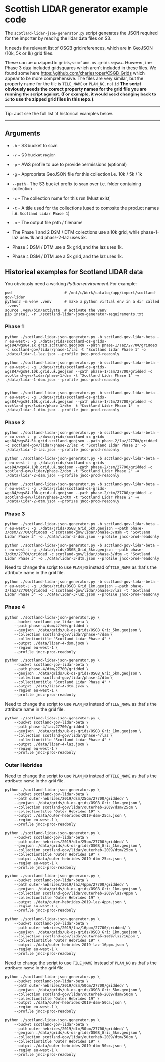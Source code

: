 # Scottish LIDAR generator example code

The `scotland-lidar-json-generator.py` script generates the JSON required for the importer by reading the lidar data files on S3.

It needs the relevant list of OSGB grid references, which are in GeoJSON (10k, 5k or 1k) grid files.

These can be unzipped in `grids/scotland-os-grids-wgs84`. However, the Phase 3 data included gridsquares which aren't included in these files. We found some here https://github.com/charlesroper/OSGB_Grids which appear to be more comprehensive. The files are very similar, but the property name for the tile is `TILE_NAME` or `PLAN_NO`, not `id` **The script obviously needs the correct property names for the grid file you are running the script against. (For example, it would need changing back to `id` to use the zipped grid files in this repo.)**.

*****************************************************
Tip: Just see the full list of historical examples below.
*****************************************************

## Arguments

- `-b` - S3 bucket to scan
- `-r` - S3 bucket region
- `-p` - AWS profile to use to provide permissions (optional)
- `-g` - Appropriate GeoJSON file for this collection i.e. 10k / 5k / 1k
- `--path` - The S3 bucket prefix to scan over i.e. folder containing collection
- `-c` - The collection name for this run (Must exist)
- `-t` - A title used for the collections (used to compsite the product names i.e. `Scotland Lidar Phase 1`)
- `-o` - The output file path / filename

- The Phase 1 and 2 DSM / DTM collections use a 10k grid, while phase-1-laz uses 1k and phase-2-laz uses 5k.
- Phase 3 DSM / DTM use a 5k grid, and the laz uses 1k.
- Phase 4 DSM / DTM use a 5k grid, and the laz uses 1k.

## Historical examples for Scotland LIDAR data

You obviously need a working *Python environment*. For example:

    pwd                        # /mnt/c/Work/catalog/app/import/scotland-gov-lidar
    python3 -m venv .venv      # make a python virtual env in a dir called `.venv`
    source .venv/bin/activate  # activate the venv
    pip install -r ./scotland-lidar-json-generator-requirements.txt

### Phase 1

    python ./scotland-lidar-json-generator.py -b scotland-gov-lidar-beta -r eu-west-1 -g ./data/grids/scotland-os-grids-wgs84/wgs84.1k.grid.scotland.geojson --path phase-1/laz/27700/gridded -c scotland-gov/lidar/phase-1/laz -t "Scotland Lidar Phase 1" -o ./data/lidar-1-laz.json --profile jncc-prod-readonly

    python ./scotland-lidar-json-generator.py -b scotland-gov-lidar-beta -r eu-west-1 -g ./data/grids/scotland-os-grids-wgs84/wgs84.10k.grid.uk.geojson --path phase-1/dsm/27700/gridded -c scotland-gov/lidar/phase-1/dsm -t "Scotland Lidar Phase 1" -o ./data/lidar-1-dsm.json --profile jncc-prod-readonly


    python ./scotland-lidar-json-generator.py -b scotland-gov-lidar-beta -r eu-west-1 -g ./data/grids/scotland-os-grids-wgs84/wgs84.10k.grid.uk.geojson --path phase-1/dtm/27700/gridded -c scotland-gov/lidar/phase-1/dtm -t "Scotland Lidar Phase 1" -o ./data/lidar-1-dtm.json --profile jncc-prod-readonly

### Phase 2

    python ./scotland-lidar-json-generator.py -b scotland-gov-lidar-beta -r eu-west-1 -g ./data/grids/scotland-os-grids-wgs84/wgs84.5k.grid.scotland.geojson --path phase-2/laz/27700/gridded -c scotland-gov/lidar/phase-2/laz -t "Scotland Lidar Phase 2" -o ./data/lidar-2-laz.json --profile jncc-prod-readonly

    python ./scotland-lidar-json-generator.py -b scotland-gov-lidar-beta -r eu-west-1 -g ./data/grids/scotland-os-grids-wgs84/wgs84.10k.grid.uk.geojson --path phase-2/dsm/27700/gridded -c scotland-gov/lidar/phase-2/dsm -t "Scotland Lidar Phase 2" -o ./data/lidar-2-dsm.json --profile jncc-prod-readonly

    python ./scotland-lidar-json-generator.py -b scotland-gov-lidar-beta -r eu-west-1 -g ./data/grids/scotland-os-grids-wgs84/wgs84.10k.grid.uk.geojson --path phase-2/dtm/27700/gridded -c scotland-gov/lidar/phase-2/dtm -t "Scotland Lidar Phase 2" -o ./data/lidar-2-dtm.json --profile jncc-prod-readonly

### Phase 3

    python ./scotland-lidar-json-generator.py -b scotland-gov-lidar-beta -r eu-west-1 -g ./data/grids/OSGB_Grid_5km.geojson --path phase-3/dsm/27700/gridded -c scotland-gov/lidar/phase-3/dsm -t "Scotland Lidar Phase 3" -o ./data/lidar-3-dsm.json --profile jncc-prod-readonly

    python ./scotland-lidar-json-generator.py -b scotland-gov-lidar-beta -r eu-west-1 -g ./data/grids/OSGB_Grid_5km.geojson --path phase-3/dtm/27700/gridded -c scotland-gov/lidar/phase-3/dtm -t "Scotland Lidar Phase 3" -o ./data/lidar-3-dtm.json --profile jncc-prod-readonly

Need to change the script to use `PLAN_NO` instead of `TILE_NAME` as that's the attribute name in the grid file.

    python ./scotland-lidar-json-generator.py -b scotland-gov-lidar-beta -r eu-west-1 -g ./data/grids/OSGB_Grid_1km.geojson --path phase-3/laz/27700/gridded -c scotland-gov/lidar/phase-3/laz -t "Scotland Lidar Phase 3" -o ./data/lidar-3-laz.json --profile jncc-prod-readonly

### Phase 4

    python ./scotland-lidar-json-generator.py \
        --bucket scotland-gov-lidar-beta \
        --path phase-4/dsm/27700/gridded \
        --geojson ./data/grids/uk-os-grids/OSGB_Grid_5km.geojson \
        --collection scotland-gov/lidar/phase-4/dsm \
        --collectiontitle "Scotland Lidar Phase 4" \
        --output ./data/lidar-4-dsm.json \
        --region eu-west-1 \
        --profile jncc-prod-readonly

    python ./scotland-lidar-json-generator.py \
        --bucket scotland-gov-lidar-beta \
        --path phase-4/dtm/27700/gridded \
        --geojson ./data/grids/uk-os-grids/OSGB_Grid_5km.geojson \
        --collection scotland-gov/lidar/phase-4/dtm \
        --collectiontitle "Scotland Lidar Phase 4" \
        --output ./data/lidar-4-dtm.json \
        --region eu-west-1 \
        --profile jncc-prod-readonly

Need to change the script to use `PLAN_NO` instead of `TILE_NAME` as that's the attribute name in the grid file.

    python ./scotland-lidar-json-generator.py \
        --bucket scotland-gov-lidar-beta \
        --path phase-4/laz/27700/gridded \
        --geojson ./data/grids/uk-os-grids/OSGB_Grid_1km.geojson \
        --collection scotland-gov/lidar/phase-4/laz \
        --collectiontitle "Scotland Lidar Phase 4" \
        --output ./data/lidar-4-laz.json \
        --region eu-west-1 \
        --profile jncc-prod-readonly

### Outer Hebrides

Need to change the script to use `PLAN_NO` instead of `TILE_NAME` as that's the attribute name in the grid file.

    python ./scotland-lidar-json-generator.py \
        --bucket scotland-gov-lidar-beta \
        --path outer-hebrides/2019/dsm/25cm/27700/gridded/ \
        --geojson ./data/grids/uk-os-grids/OSGB_Grid_1km.geojson \
        --collection scotland-gov/lidar/outerheb-2019/dsm/25cm \
        --collectiontitle "Outer Hebrides 19" \
        --output ./data/outer-hebrides-2019-dsm-25cm.json \
        --region eu-west-1 \
        --profile jncc-prod-readonly

    python ./scotland-lidar-json-generator.py \
        --bucket scotland-gov-lidar-beta \
        --path outer-hebrides/2019/dtm/25cm/27700/gridded/ \
        --geojson ./data/grids/uk-os-grids/OSGB_Grid_1km.geojson \
        --collection scotland-gov/lidar/outerheb-2019/dtm/25cm \
        --collectiontitle "Outer Hebrides 19" \
        --output ./data/outer-hebrides-2019-dtm-25cm.json \
        --region eu-west-1 \
        --profile jncc-prod-readonly

    python ./scotland-lidar-json-generator.py \
        --bucket scotland-gov-lidar-beta \
        --path outer-hebrides/2019/laz/4ppm/27700/gridded/ \
        --geojson ./data/grids/uk-os-grids/OSGB_Grid_1km.geojson \
        --collection scotland-gov/lidar/outerheb-2019/laz/4ppm \
        --collectiontitle "Outer Hebrides 19" \
        --output ./data/outer-hebrides-2019-laz-4ppm.json \
        --region eu-west-1 \
        --profile jncc-prod-readonly

    python ./scotland-lidar-json-generator.py \
        --bucket scotland-gov-lidar-beta \
        --path outer-hebrides/2019/laz/16ppm/27700/gridded/ \
        --geojson ./data/grids/uk-os-grids/OSGB_Grid_1km.geojson \
        --collection scotland-gov/lidar/outerheb-2019/laz/16ppm \
        --collectiontitle "Outer Hebrides 19" \
        --output ./data/outer-hebrides-2019-laz-16ppm.json \
        --region eu-west-1 \
        --profile jncc-prod-readonly

Need to change the script to use `TILE_NAME` instead of `PLAN_NO` as that's the attribute name in the grid file.

    python ./scotland-lidar-json-generator.py \
        --bucket scotland-gov-lidar-beta \
        --path outer-hebrides/2019/dsm/50cm/27700/gridded/ \
        --geojson ./data/grids/uk-os-grids/OSGB_Grid_5km.geojson \
        --collection scotland-gov/lidar/outerheb-2019/dsm/50cm \
        --collectiontitle "Outer Hebrides 19" \
        --output ./data/outer-hebrides-2019-dsm-50cm.json \
        --region eu-west-1 \
        --profile jncc-prod-readonly

    python ./scotland-lidar-json-generator.py \
        --bucket scotland-gov-lidar-beta \
        --path outer-hebrides/2019/dtm/50cm/27700/gridded/ \
        --geojson ./data/grids/uk-os-grids/OSGB_Grid_5km.geojson \
        --collection scotland-gov/lidar/outerheb-2019/dtm/50cm \
        --collectiontitle "Outer Hebrides 19" \
        --output ./data/outer-hebrides-2019-dtm-50cm.json \
        --region eu-west-1 \
        --profile jncc-prod-readonly
